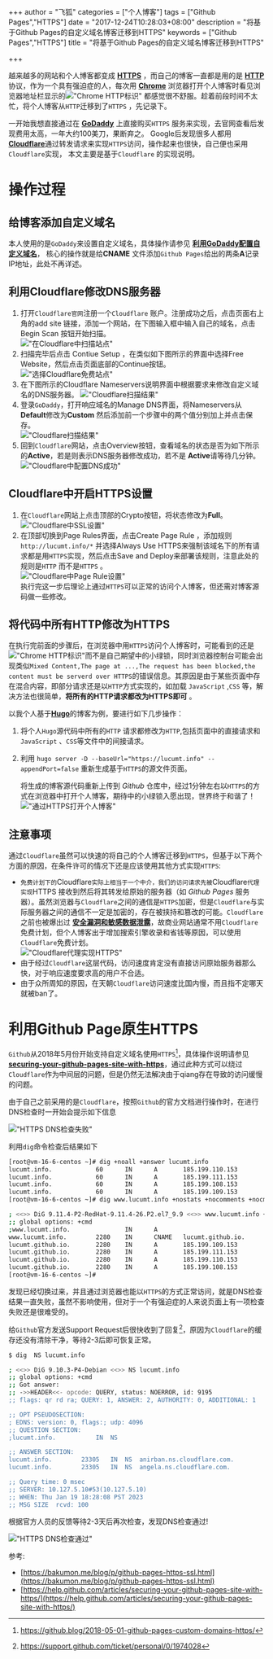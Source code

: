+++
author = "飞狐"
categories = ["个人博客"]
tags = ["Github Pages","HTTPS"]
date = "2017-12-24T10:28:03+08:00"
description = "将基于Github Pages的自定义域名博客迁移到HTTPS"
keywords = ["Github Pages","HTTPS"]
title = "将基于Github Pages的自定义域名博客迁移到HTTPS"

+++

越来越多的网站和个人博客都变成 [**HTTPS**](https://en.wikipedia.org/wiki/HTTPS "https://en.wikipedia.org/wiki/HTTPS") ，而自己的博客一直都是用的是 [**HTTP**](https://en.wikipedia.org/wiki/Hypertext_Transfer_Protocol "https://en.wikipedia.org/wiki/Hypertext_Transfer_Protocol") 协议，作为一个具有强迫症的人，每次用 [**Chrome**](https://www.google.cn/chrome/browser/desktop/index.html "https://www.google.cn/chrome/browser/desktop/index.html") 浏览器打开个人博客时看见浏览器地址栏显示的!["Chrome HTTP标识"](/blog_img/hugo/migrate-github-blog-from-http-to-https/http_icon.png "Chrome HTTP标识") 都感觉很不舒服。趁着前段时间不太忙，将个人博客从`HTTP`迁移到了`HTTPS` ，先记录下。

<!--more-->
一开始我想直接通过在 **[GoDaddy](https://www.godaddy.com/)** 上直接购买`HTTPS` 服务来实现，去官网查看后发现费用太高，一年大约100美刀，果断弃之。 Google后发现很多人都用[**Cloudflare**](https://www.cloudflare.com/)通过转发请求来实现`HTTPS`访问，操作起来也很快，自己便也采用`Cloudflare`实现， 本文主要是基于`Cloudflare` 的实现说明。

# 操作过程

## 给博客添加自定义域名

本人使用的是`GoDaddy`来设置自定义域名，具体操作请参见 [**利用GoDaddy配置自定义域名**](https://lucumt.info/posts/create-website-with-hugo/#%E5%88%A9%E7%94%A8godaddy%E9%85%8D%E7%BD%AE%E8%87%AA%E5%AE%9A%E4%B9%89%E5%9F%9F%E5%90%8D:ef8b9e40461ea61e62e36d1aa4c54d14)， 核心的操作就是给**CNAME** 文件添加`Github Pages`给出的两条**A**记录IP地址，此处不再详述。

## 利用Cloudflare修改DNS服务器

1. 打开`Cloudflare官网`注册一个`Cloudflare` 账户。注册成功之后，点击页面右上角的add site 链接，添加一个网站，在下图输入框中输入自己的域名，点击 Begin Scan 按钮开始扫描。  
    !["在Cloudflare中扫描站点"](/blog_img/hugo/migrate-github-blog-from-http-to-https/add_site_in_cloudflare.png "在Cloudflare中扫描站点")  
2. 扫描完毕后点击 Contiue Setup ，在类似如下图所示的界面中选择Free Website，然后点击页面底部的Continue按钮。  
    !["选择Cloudflare免费站点"](/blog_img/hugo/migrate-github-blog-from-http-to-https/cloudflare_free_website.png "选择Cloudflare免费站点")  
3. 在下图所示的Cloudflare Nameservers说明界面中根据要求来修改自定义域名的DNS服务器。
    !["Cloudflare扫描结果"](/blog_img/hugo/migrate-github-blog-from-http-to-https/cloudflare_nameservers.png "Cloudflare扫描结果")  
4. 登录`GoDaddy`，打开响应域名的Manage DNS界面，将Nameservers从**Default**修改为**Custom** 然后添加前一个步骤中的两个值分别加上并点击保存。  
!["Cloudflare扫描结果"](/blog_img/hugo/migrate-github-blog-from-http-to-https/modify_dns_server_in_godaddy.png "Cloudflare扫描结果")  
5. 回到`Cloudflare`网站，点击Overview按钮，查看域名的状态是否为如下所示的**Active**，若是则表示DNS服务器修改成功，若不是 **Active**请等待几分钟。  
!["Cloudflare中配置DNS成功"](/blog_img/hugo/migrate-github-blog-from-http-to-https/cloudflare_website_actived.png "Cloudflare中配置DNS成功")  

## Cloudflare中开启HTTPS设置

1. 在`Cloudflare`网站上点击顶部的Crypto按钮，将状态修改为**Full**。  
!["Cloudflare中SSL设置"](/blog_img/hugo/migrate-github-blog-from-http-to-https/cloudflare_ssl_setting.png "Cloudflare中SSL设置")  
2. 在顶部切换到Page Rules界面，点击Create Page Rule ，添加规则`http://lucumt.info/*` 并选择Always Use HTTPS来强制该域名下的所有请求都是用`HTTPS`实现，然后点击Save and Deploy来部署该规则，注意此处的规则是`HTTP` 而不是`HTTPS` 。  
!["Cloudflare中Page Rule设置"](/blog_img/hugo/migrate-github-blog-from-http-to-https/cloudflare_page_rule_setting.png "Cloudflare中Page Rule设置")  
执行完这一步后理论上通过`HTTPS`可以正常的访问个人博客，但还需对博客源码做一些修改。

## 将代码中所有HTTP修改为HTTPS

在执行完前面的步骤后，在浏览器中用`HTTPS`访问个人博客时，可能看到的还是!["Chrome HTTP标识"](/blog_img/hugo/migrate-github-blog-from-http-to-https/http_icon.png "Chrome HTTP标识")而不是自己期望中的小绿锁，同时浏览器控制台可能会出现类似`Mixed Content,The page at ...,The request has been blocked,the content must be serverd over HTTPS`的错误信息。其原因是由于某些页面中存在混合内容，即部分请求还是以`HTTP`方式实现的，如加载 `JavaScript` ,`CSS` 等，解决方法也很简单，**将所有的HTTP请求都改为HTTPS即可** 。

以我个人基于[**Hugo**](https://gohugo.io/)的博客为例，要进行如下几步操作：

1. 将个人`Hugo`源代码中所有的`HTTP` 请求都修改为`HTTP`,包括页面中的直接请求和 `JavaScript` 、`CSS`等文件中的间接请求。 

2. 利用 `hugo server -D --baseUrl="https://lucumt.info" --appendPort=false` 重新生成基于`HTTPS`的源文件页面。

   将生成的博客源代码重新上传到 *Github* 仓库中，经过1分钟左右以`HTTPS`的方式在浏览器中打开个人博客，期待中的小绿锁入愿出现，世界终于和谐了！  
   !["通过HTTPS打开个人博客"](/blog_img/hugo/migrate-github-blog-from-http-to-https/open-blog-website-via-https.png "通过HTTPS打开个人博客")  


## 注意事项
通过`Cloudflare`虽然可以快速的将自己的个人博客迁移到`HTTPS`，但基于以下两个方面的原因，在条件许可的情况下还是应该使用其他方式实现`HTTPS`:

- `免费计划下的`Cloudflare`实际上相当于一个中介，我们的访问请求先被`Cloudflare`代理实现`HTTPS 接收到然后将其转发给原始的服务器（如 *Github Pages* 服务器）。虽然浏览器与`Cloudflare`之间的通信是`HTTPS`加密，但是`Cloudflare`与实际服务器之间的通信不一定是加密的，存在被挟持和篡改的可能。`Cloudflare`之前也被爆出过 [**安全漏洞和敏感数据泄露**](https://thehackernews.com/2017/02/cloudflare-vulnerability.html "Serious Bug Exposes Sensitive Data From Millions Sites Sitting Behind CloudFlare")，故商业网站通常不用`Cloudflare`免费计划，但个人博客出于增加搜索引擎收录和省钱等原因，可以使用`Cloudflare`免费计划。   
  !["Cloudflare代理实现HTTPS"](/blog_img/hugo/migrate-github-blog-from-http-to-https/cloudflare_ssl_website.png "Cloudflare代理实现HTTPS")
- 由于经过`Cloudflare`这层代码，访问速度肯定没有直接访问原始服务器那么快，对于响应速度要求高的用户不合适。
- 由于众所周知的原因，在天朝`Cloudflare`访问速度比国内慢，而且指不定哪天就被ban了。

# 利用Github Page原生HTTPS

`Github`从2018年5月份开始支持自定义域名使用`HTTPS`[^1]，具体操作说明请参见[**securing-your-github-pages-site-with-https**](https://docs.github.com/en/pages/getting-started-with-github-pages/securing-your-github-pages-site-with-https)，通过此种方式可以绕过`Cloudflare`作为中间层的问题，但是仍然无法解决由于qiang存在导致的访问缓慢的问题。



由于自己之前采用的是`Cloudflare`，按照`Github`的官方文档进行操作时，在进行DNS检查时一开始会提示如下信息

!["HTTPS DNS检查失败"](/blog_img/hugo/migrate-github-blog-from-http-to-https/github-pages-dns-check-failed.png "HTTPS DNS检查失败")  

利用`dig`命令检查后结果如下

```bash
[root@vm-16-6-centos ~]# dig +noall +answer lucumt.info
lucumt.info.            60      IN      A       185.199.110.153
lucumt.info.            60      IN      A       185.199.111.153
lucumt.info.            60      IN      A       185.199.108.153
lucumt.info.            60      IN      A       185.199.109.153
[root@vm-16-6-centos ~]# dig www.lucumt.info +nostats +nocomments +nocmd

; <<>> DiG 9.11.4-P2-RedHat-9.11.4-26.P2.el7_9.9 <<>> www.lucumt.info +nostats +nocomments +nocmd
;; global options: +cmd
;www.lucumt.info.               IN      A
www.lucumt.info.        2280    IN      CNAME   lucumt.github.io.
lucumt.github.io.       2280    IN      A       185.199.109.153
lucumt.github.io.       2280    IN      A       185.199.111.153
lucumt.github.io.       2280    IN      A       185.199.110.153
lucumt.github.io.       2280    IN      A       185.199.108.153
[root@vm-16-6-centos ~]#
```

发现已经切换过来，并且通过浏览器也能以`HTTPS`的方式正常访问，就是DNS检查结果一直失败，虽然不影响使用，但对于一个有强迫症的人来说页面上有一项检查失败还是很难受的。



给`Github`官方发送Support Request后很快收到了回复[^2]，原因为`Cloudflare`的缓存还没有清除干净，等待2-3后即可恢复正常。

```bash
$ dig  NS lucumt.info

; <<>> DiG 9.10.3-P4-Debian <<>> NS lucumt.info
;; global options: +cmd
;; Got answer:
;; ->>HEADER<<- opcode: QUERY, status: NOERROR, id: 9195
;; flags: qr rd ra; QUERY: 1, ANSWER: 2, AUTHORITY: 0, ADDITIONAL: 1

;; OPT PSEUDOSECTION:
; EDNS: version: 0, flags:; udp: 4096
;; QUESTION SECTION:
;lucumt.info.           IN  NS

;; ANSWER SECTION:
lucumt.info.        23305   IN  NS  anirban.ns.cloudflare.com.
lucumt.info.        23305   IN  NS  angela.ns.cloudflare.com.

;; Query time: 0 msec
;; SERVER: 10.127.5.10#53(10.127.5.10)
;; WHEN: Thu Jan 19 18:28:08 PST 2023
;; MSG SIZE  rcvd: 100
```

根据官方人员的反馈等待2-3天后再次检查，发现DNS检查通过!

!["HTTPS DNS检查通过"](/blog_img/hugo/migrate-github-blog-from-http-to-https/github-pages-dns-check-success.png "HTTPS DNS检查通过")  

参考:

- [https://bakumon.me/blog/p/github-pages-https-ssl.html](https://bakumon.me/blog/p/github-pages-https-ssl.html)
- [https://help.github.com/articles/securing-your-github-pages-site-with-https/](https://help.github.com/articles/securing-your-github-pages-site-with-https/)

[^1]: https://github.blog/2018-05-01-github-pages-custom-domains-https/
[^2]: https://support.github.com/ticket/personal/0/1974028